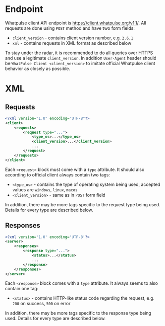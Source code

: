 # Endpoint
Whatpulse client API endpoint is https://client.whatpulse.org/v1.1/. All requests are done using `POST` method and have two form fields:
* `client_version` - contains client version number, e.g. `2.6.1`
* `xml` - contains requests in XML format as described below

To stay under the radar, it is recommended to do all queries over HTTPS and use a legitimate `client_version`. In addition `User-Agent` header should be `WhatPulse Client <client_version>` to imitate official Whatpulse client behavior as closely as possible.

# XML
## Requests
```xml
<?xml version="1.0" encoding="UTF-8"?>
<client>
    <requests>
        <request type="...">
            <type_os>...</type_os>
            <client_version>...</client_version>
            ...
        </request>
    </requests>
</client>
```
Each `<request>` block must come with a `type` attribute. It should also according to official client always contain two tags:
* `<type_os>` - contains the type of operating system being used, accepted values are `windows`, `linux`, `macos`
* `<client_version>` - same as in `POST` form field

In addition, there may be more tags specific to the request type being used. Details for every type are described below.

## Responses
```xml
<?xml version='1.0' encoding='UTF-8'?>
<server>
    <responses>
        <response type="...">
            <status>...</status>
            ...
        </response>
    </responses>
</server>
```
Each `<response>` block comes with a `type` attribute. It always seems to also contain one tag:
* `<status>` - contains HTTP-like status code regarding the request, e.g. `200` on success, `500` on error

In addition, there may be more tags specific to the response type being used. Details for every type are described below.